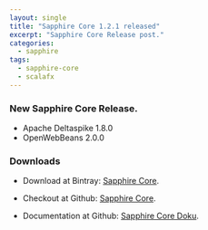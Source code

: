 ```yaml
---
layout: single
title: "Sapphire Core 1.2.1 released"
excerpt: "Sapphire Core Release post."
categories: 
  - sapphire
tags: 
  - sapphire-core
  - scalafx
---
```


### New Sapphire Core Release.

* Apache Deltaspike 1.8.0
* OpenWebBeans 2.0.0


### Downloads

* Download at Bintray: [Sapphire Core](https://bintray.com/sfxcode/maven/sapphire-core/1.2.1).

* Checkout at Github: [Sapphire Core](https://github.com/sfxcode/sapphire-core).

* Documentation at Github: [Sapphire Core Doku](http://sfxcode.github.io/sapphire-core).

